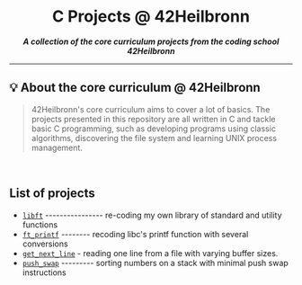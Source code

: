 <h1 align="center">
	C Projects @ 42Heilbronn
</h1>

<p align="center">
	<b><i> A collection of the core curriculum projects from the coding school 42Heilbronn</i></b><br>

---
## 💡  About the core curriculum @ 42Heilbronn

> 42Heilbronn's core curriculum aims to cover a lot of basics. The projects presented in this repository are all written in C and tackle basic C programming, such as developing programs using classic algorithms, discovering the file system and learning UNIX process management. 
<br>

## **List of projects**

* [`libft`](./Libft) ---------------- re-coding my own library of standard and utility functions
* [`ft_printf`](./ft_printf) -------- recoding libc's printf function with several conversions
* [`get_next_line`](./get_next_line) - reading one line from a file with varying buffer sizes.
* [`push_swap`](./push_swap) --------- sorting numbers on a stack with minimal push swap instructions
<br>